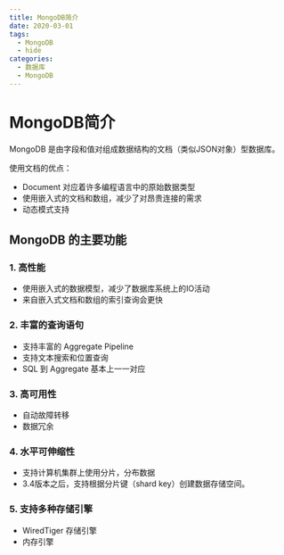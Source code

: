 ```yaml
---
title: MongoDB简介
date: 2020-03-01
tags:
  - MongoDB
  - hide
categories:
  - 数据库
  - MongoDB
---
```


# MongoDB简介

MongoDB 是由字段和值对组成数据结构的文档（类似JSON对象）型数据库。

使用文档的优点：

- Document 对应着许多编程语言中的原始数据类型
- 使用嵌入式的文档和数组，减少了对昂贵连接的需求
- 动态模式支持

## MongoDB 的主要功能

### 1. 高性能

- 使用嵌入式的数据模型，减少了数据库系统上的IO活动
- 来自嵌入式文档和数组的索引查询会更快


### 2. 丰富的查询语句

- 支持丰富的 Aggregate Pipeline
- 支持文本搜索和位置查询
- SQL 到 Aggregate 基本上一一对应

### 3. 高可用性

- 自动故障转移
- 数据冗余

### 4. 水平可伸缩性

- 支持计算机集群上使用分片，分布数据
- 3.4版本之后，支持根据分片键（shard key）创建数据存储空间。

### 5. 支持多种存储引擎

- WiredTiger 存储引擎
- 内存引擎